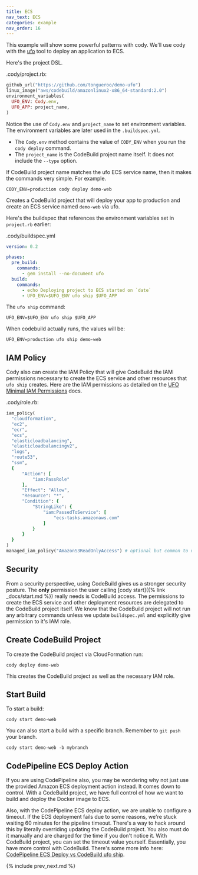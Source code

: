 ```yaml
---
title: ECS
nav_text: ECS
categories: example
nav_order: 16
---
```


This example will show some powerful patterns with cody.  We'll use cody with the [ufo](https://ufoships.com) tool to deploy an application to ECS.

Here's the project DSL.

.cody/project.rb:


```ruby
github_url("https://github.com/tongueroo/demo-ufo")
linux_image("aws/codebuild/amazonlinux2-x86_64-standard:2.0")
environment_variables(
  UFO_ENV: Cody.env,
  UFO_APP: project_name,
)
```

Notice the use of `Cody.env` and `project_name` to set environment variables. The environment variables are later used in the `.buildspec.yml`.

* The `Cody.env` method contains the value of `CODY_ENV` when you run the `cody deploy` command.
* The `project_name` is the CodeBuild project name itself.  It does not include the `--type` option.

If CodeBuild project name matches the ufo ECS service name, then it makes the commands very simple. For example.

    CODY_ENV=production cody deploy demo-web

Creates a CodeBuild project that will deploy your app to production and create an ECS service named `demo-web` via ufo.

Here's the buildspec that references the environment variables set in `project.rb` earlier:

.cody/buildspec.yml

```yaml
version: 0.2

phases:
  pre_build:
    commands:
      - gem install --no-document ufo
  build:
    commands:
      - echo Deploying project to ECS started on `date`
      - UFO_ENV=$UFO_ENV ufo ship $UFO_APP
```

The `ufo ship` command:

    UFO_ENV=$UFO_ENV ufo ship $UFO_APP

When codebuild actually runs, the values will be:

    UFO_ENV=production ufo ship demo-web

## IAM Policy

Cody also can create the IAM Policy that will give CodeBuild the IAM permissions necessary to create the ECS service and other resources that `ufo ship` creates. Here are the IAM permissions as detailed on the [UFO Minimal IAM Permissions](https://ufoships.com/docs/extras/minimal-deploy-iam/) docs.

.cody/role.rb:

```ruby
iam_policy(
  "cloudformation",
  "ec2",
  "ecr",
  "ecs",
  "elasticloadbalancing",
  "elasticloadbalancingv2",
  "logs",
  "route53",
  "ssm",
  {
      "Action": [
          "iam:PassRole"
      ],
      "Effect": "Allow",
      "Resource": "*",
      "Condition": {
          "StringLike": {
              "iam:PassedToService": [
                  "ecs-tasks.amazonaws.com"
              ]
          }
      }
  }
)
managed_iam_policy("AmazonS3ReadOnlyAccess") # optional but common to need read only access to s3
```

## Security

From a security perspective, using CodeBuild gives us a stronger security posture. The **only** permission the user calling [cody start]({% link _docs/start.md %}) really needs is CodeBuild access.  The permissions to create the ECS service and other deployment resources are delegated to the CodeBuild project itself. We know that the CodeBuild project will not run any arbitrary commands unless we update `buildspec.yml` and explicitly give permission to it's IAM role.

## Create CodeBuild Project

To create the CodeBuild project via CloudFormation run:

    cody deploy demo-web

This creates the CodeBuild project as well as the necessary IAM role.

## Start Build

To start a build:

    cody start demo-web

You can also start a build with a specific branch. Remember to `git push` your branch.

    cody start demo-web -b mybranch

## CodePipeline ECS Deploy Action

If you are using CodePipeline also, you may be wondering why not just use the provided Amazon ECS deployment action instead.  It comes down to control. With a CodeBuild project, we have full control of how we want to build and deploy the Docker image to ECS.

Also, with the CodePipeline ECS deploy action, we are unable to configure a timeout.  If the ECS deployment fails due to some reasons, we're stuck waiting 60 minutes for the pipeline timeout. There's a way to hack around this by literally overriding updating the CodeBuild project. You also must do it manually and are charged for the time if you don't notice it. With CodeBuild project, you can set the timeout value yourself. Essentially, you have more control with CodeBuild. There's some more info here: [CodePipeline ECS Deploy vs CodeBuild ufo ship](https://codepipeline.org/docs/ecs-deploy/).

{% include prev_next.md %}
